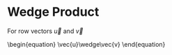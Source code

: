 # Wedge Product

For row vectors $\vec{u}$ and $\vec{v}$

\begin{equation}
\vec{u}\wedge\vec{v}
\end{equation}